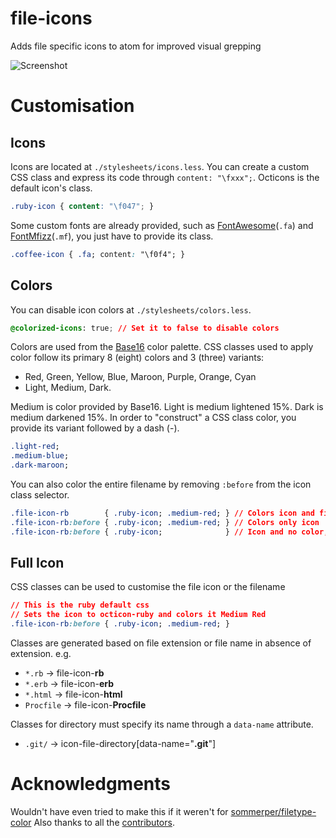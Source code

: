 # file-icons

Adds file specific icons to atom for improved visual grepping

![Screenshot](https://raw.githubusercontent.com/DanBrooker/file-icons/master/file-icons.png)

# Customisation
## Icons
Icons are located at `./stylesheets/icons.less`. You can create a custom CSS class and express its code through `content: "\fxxx";`. Octicons is the default icon's class.

```css
.ruby-icon { content: "\f047"; }
```

Some custom fonts are already provided, such as [FontAwesome](http://fontawesome.io/)(`.fa`) and [FontMfizz](http://mfizz.com/oss/font-mfizz)(`.mf`), you just have to provide its class.

```css
.coffee-icon { .fa; content: "\f0f4"; }
```

## Colors
You can disable icon colors at `./stylesheets/colors.less`.
```css
@colorized-icons: true; // Set it to false to disable colors
```

Colors are used from the [Base16](https://github.com/chriskempson/base16) color palette. CSS classes used to apply color follow its primary 8 (eight) colors and 3 (three) variants:

  * Red, Green, Yellow, Blue, Maroon, Purple, Orange, Cyan
  * Light, Medium, Dark.

Medium is color provided by Base16. Light is medium lightened 15%. Dark is medium darkened 15%. In order to "construct" a CSS class color, you provide its variant followed by a dash (-).

```css
.light-red;
.medium-blue;
.dark-maroon;
```

You can also color the entire filename by removing `:before` from the icon class selector.

```css
.file-icon-rb        { .ruby-icon; .medium-red; } // Colors icon and filename
.file-icon-rb:before { .ruby-icon; .medium-red; } // Colors only icon
.file-icon-rb:before { .ruby-icon;              } // Icon and no color, to disable color for only a specific subset
```

## Full Icon

CSS classes can be used to customise the file icon or the filename

```css
// This is the ruby default css
// Sets the icon to octicon-ruby and colors it Medium Red
.file-icon-rb:before { .ruby-icon; .medium-red; }
```

Classes are generated based on file extension or file name in absence of extension.
e.g.
* `*.rb`      -> file-icon-**rb**
* `*.erb`     -> file-icon-**erb**
* `*.html`    -> file-icon-**html**
* `Procfile` -> file-icon-**Procfile**

Classes for directory must specify its name through a `data-name` attribute.

* `.git/` -> icon-file-directory[data-name="**.git**"]

# Acknowledgments
Wouldn't have even tried to make this if it weren't for [sommerper/filetype-color](https://github.com/sommerper/filetype-color)
Also thanks to all the [contributors](https://github.com/DanBrooker/file-icons/graphs/contributors).

